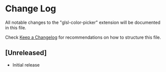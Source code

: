 # Change Log

All notable changes to the "glsl-color-picker" extension will be documented in this file.

Check [Keep a Changelog](http://keepachangelog.com/) for recommendations on how to structure this file.

## [Unreleased]

- Initial release